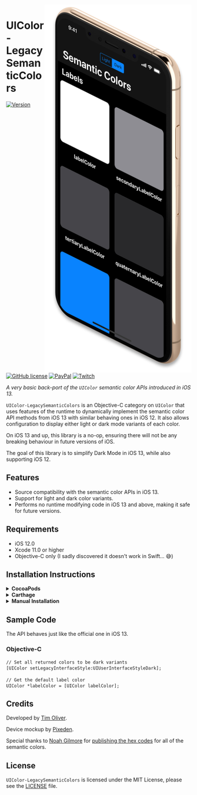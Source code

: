<img src="https://github.com/TimOliver/UIColor-LegacySemanticColors/raw/master/screenshot.jpg" align="right" width="400" />

# UIColor-LegacySemanticColors

[![Version](https://img.shields.io/cocoapods/v/UIColor+LegacySemanticColors.svg?style=flat)](http://cocoadocs.org/docsets/UIColor+LegacySemanticColors)
[![GitHub license](https://img.shields.io/badge/license-MIT-blue.svg)](https://raw.githubusercontent.com/TimOliver/UIColor-LegacySemanticColors/master/LICENSE)
[![PayPal](https://img.shields.io/badge/paypal-donate-blue.svg)](https://www.paypal.com/cgi-bin/webscr?cmd=_s-xclick&hosted_button_id=M4RKULAVKV7K8)
[![Twitch](https://img.shields.io/badge/twitch-timXD-6441a5.svg)](http://twitch.tv/timXD)

*A very basic back-port of the `UIColor` semantic color APIs introduced in iOS 13.*

`UIColor-LegacySemanticColors` is an Objective-C category on `UIColor` that uses features of the runtime to dynamically implement the semantic color API methods from iOS 13 with similar behaving ones in iOS 12. It also allows configuration to display either light or dark mode variants of each color.

On iOS 13 and up, this library is a no-op, ensuring there will not be any breaking behaviour in future versions of iOS.

The goal of this library is to simplify Dark Mode in iOS 13, while also supporting iOS 12.

## Features
* Source compatibility with the semantic color APIs in iOS 13.
* Support for light and dark color variants.
* Performs no runtime modifying code in iOS 13 and above, making it safe for future versions.

## Requirements
* iOS 12.0 
* Xcode 11.0 or higher
* Objective-C only (I sadly discovered it doesn't work in Swift... 😅)

## Installation Instructions

<details>
	<summary><strong>CocoaPods</strong></summary>
	<br>
	<pre>pod 'UIColor+LegacySemanticColors'</pre>
</details>

<details>
	<summary><strong>Carthage</strong></summary>
	<br>
	Carthage is not supported at this time. If you would like Carthage support, please file a PR.
</details>

<details>
	<summary><strong>Manual Installation</strong></summary>
	<br>
	Simply move the `UIColor-LegacySemanticColors` folder to your Xcode project and import it.
</details>

## Sample Code

The API behaves just like the official one in iOS 13.

### Objective-C

```objc
// Set all returned colors to be dark variants
[UIColor setLegacyInterfaceStyle:UIUserInterfaceStyleDark];

// Get the default label color
UIColor *labelColor = [UIColor labelColor];
```

## Credits

Developed by [Tim Oliver](http://twitter.com/TimOliverAU).

Device mockup by [Pixeden](http://pixeden.com).

Special thanks to [Noah Gilmore](https://twitter.com/noahsark769) for [publishing the hex codes](https://noahgilmore.com/blog/dark-mode-uicolor-compatibility/) for all of the semantic colors.

## License

`UIColor-LegacySemanticColors` is licensed under the MIT License, please see the [LICENSE](LICENSE) file.
